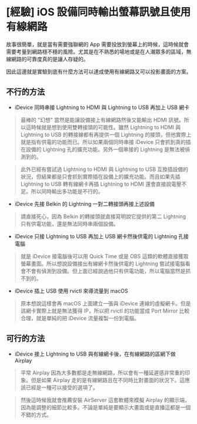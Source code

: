 [經驗] iOS 設備同時輸出螢幕訊號且使用有線網路
====

故事很簡單，就是當有需要強聯網的 App 需要投放到螢幕上的時候，這時候就會需要考量到網路穩不穩的風險。尤其是在不熟悉的場地或是在人潮眾多的區域，無線網路的可靠度真的是讓人存疑的。

因此這邊就是實驗到底有什麼方法可以達成使用有線網路又可以投影畫面的方案。

## 不行的方法

* iDevice 同時串接 Lightning to HDMI 與 Lightning to USB 再加上 USB 網卡

> 最棒的 "幻想" 當然是能讓設備接上有線網路然後又能輸出 HDMI 訊號。所以這時候就是想到使用雙轉接頭的可能性。雖然 Lightning to HDMI 與 Lightning to USB 的轉接線都有再提供一個 Lightning 的接頭，但他實際上就是指有供電的功能而已。所以如果兩個同時串接 iDevice 只會抓到真的插在設備的 Lightning 孔的擴充功能。另外一個串接的 Lightning 是無法被偵測到的。
 
 
> 此外已經有嘗試過 Lightning to HDMI 與 Lightning to USB 互換插設備的狀況，但結果都是只會抓到實際插在設備上的擴充功能。而且如果先插 Lightning to USB 轉有線網卡再插 Lightning to HDMI 還會直接說電壓不足。所以同時輸出多功能是不行的。


* iDevice 先接 Belkin 的 Lightning 一對二轉接頭再接上述設備

> 請直接死心，因為 Belkin 的轉接頭就直接寫明說它提供的第二 Lightning 只有供電功能，還是無法同時串兩個設備。

* iDevice 只接 Lightning to USB 再加上 USB 網卡然後供電的 Lightning 孔接電腦

> 就是 iDevice 接電腦後可以用 Quick Time 或是 OBS 這類的軟體直接獲取螢幕畫面。所以想說設備接出有線網卡然後供電的 Lightning 嘗試接電腦看會不會有偵測到設備。但上面已經說過他只有供電功能，所以電腦當然是抓不到的。


* iDevice 插上 USB 使用 rvictl 來導流量到 macOS

> 原本想說這樣會再 macOS 上面建立一張與 iDevice 連線的虛擬網卡。但是該網卡實際上就是無法獲得 IP，所以把 rvictl 的功能當成 Port Mirror 比較合理，就是單純的把 iDevice 流量複製一份到電腦。


## 可行的方法

* iDevice 接上 Lightning to USB 與有線網卡後，在有線網路的區網下做 Airplay

> 平常 Airplay 因為大多數都是走無線網路，所以會有一種延遲感非常重的印象。但是如果 Airplay 走的是有線網路且在不同時比對畫面的狀況下。這應該已經是一種可以接受的選項了。

> 然後這時候我就會推薦安裝 AirServer 這套軟體來模擬 Airplay 的顯示端，因為能調整的細節比較多。不論是單純是要顯示大畫面或是直播這都是一個不錯的方式。

